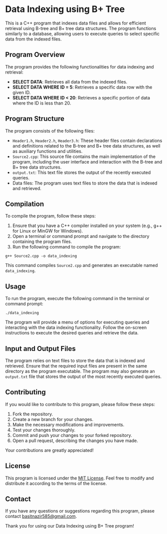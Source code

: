 # Data Indexing using B+ Tree

This is a C++ program that indexes data files and allows for efficient retrieval using B-tree and B+ tree data structures. The program functions similarly to a database, allowing users to execute queries to select specific data from the indexed files.

## Program Overview

The program provides the following functionalities for data indexing and retrieval:

- **SELECT DATA**: Retrieves all data from the indexed files.
- **SELECT DATA WHERE ID = 5**: Retrieves a specific data row with the given ID.
- **SELECT DATA WHERE ID < 20**: Retrieves a specific portion of data where the ID is less than 20.

## Program Structure

The program consists of the following files:

- `Header1.h`, `Header2.h`, `Header3.h`: These header files contain declarations and definitions related to the B-tree and B+ tree data structures, as well as auxiliary functions and utilities.
- `Source2.cpp`: This source file contains the main implementation of the program, including the user interface and interaction with the B-tree and B+ tree data structures.
- `output.txt`: This text file stores the output of the recently executed queries.
- Data files: The program uses text files to store the data that is indexed and retrieved.

## Compilation

To compile the program, follow these steps:

1. Ensure that you have a C++ compiler installed on your system (e.g., g++ for Linux or MinGW for Windows).
2. Open a terminal or command prompt and navigate to the directory containing the program files.
3. Run the following command to compile the program:

```shell
g++ Source2.cpp -o data_indexing
```

This command compiles `Source2.cpp` and generates an executable named `data_indexing`.

## Usage

To run the program, execute the following command in the terminal or command prompt:

```shell
./data_indexing
```

The program will provide a menu of options for executing queries and interacting with the data indexing functionality. Follow the on-screen instructions to execute the desired queries and retrieve the data.

## Input and Output Files

The program relies on text files to store the data that is indexed and retrieved. Ensure that the required input files are present in the same directory as the program executable. The program may also generate an `output.txt` file that stores the output of the most recently executed queries.

## Contributing

If you would like to contribute to this program, please follow these steps:

1. Fork the repository.
2. Create a new branch for your changes.
3. Make the necessary modifications and improvements.
4. Test your changes thoroughly.
5. Commit and push your changes to your forked repository.
6. Open a pull request, describing the changes you have made.

Your contributions are greatly appreciated!

## License

This program is licensed under the [MIT License](LICENSE). Feel free to modify and distribute it according to the terms of the license.

## Contact

If you have any questions or suggestions regarding this program, please contact basitnazir585@gmail.com.

Thank you for using our Data Indexing using B+ Tree program!
